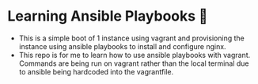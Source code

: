 # Learning Ansible Playbooks :monkey:
- This is a simple boot of 1 instance using vagrant and provisioning the instance using ansible playbooks to install and configure nginx.
- This repo is for me to learn how to use ansible playbooks with vagrant. Commands are being run on vagrant rather than the local terminal due to ansible being hardcoded into the vagrantfile.
